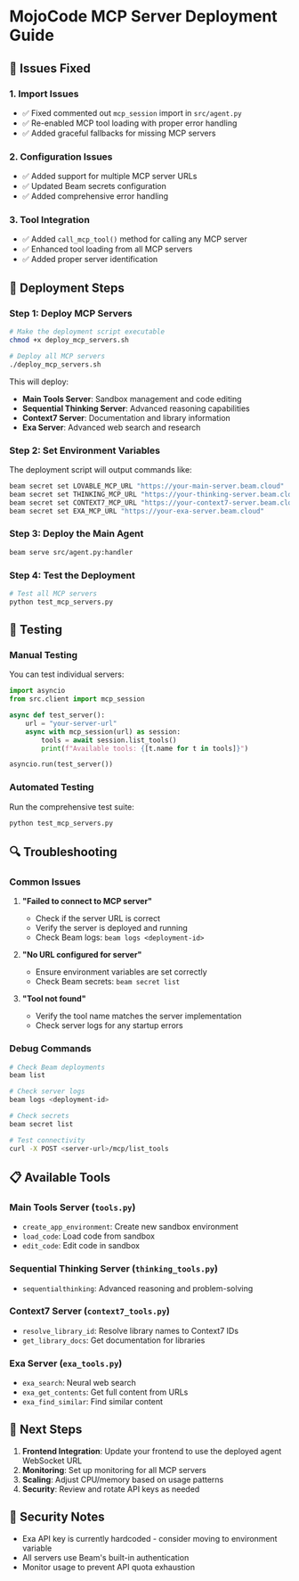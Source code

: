 # MojoCode MCP Server Deployment Guide

## 🔧 Issues Fixed

### 1. Import Issues
- ✅ Fixed commented out `mcp_session` import in `src/agent.py`
- ✅ Re-enabled MCP tool loading with proper error handling
- ✅ Added graceful fallbacks for missing MCP servers

### 2. Configuration Issues  
- ✅ Added support for multiple MCP server URLs
- ✅ Updated Beam secrets configuration
- ✅ Added comprehensive error handling

### 3. Tool Integration
- ✅ Added `call_mcp_tool()` method for calling any MCP server
- ✅ Enhanced tool loading from all MCP servers
- ✅ Added proper server identification

## 🚀 Deployment Steps

### Step 1: Deploy MCP Servers
```bash
# Make the deployment script executable
chmod +x deploy_mcp_servers.sh

# Deploy all MCP servers
./deploy_mcp_servers.sh
```

This will deploy:
- **Main Tools Server**: Sandbox management and code editing
- **Sequential Thinking Server**: Advanced reasoning capabilities  
- **Context7 Server**: Documentation and library information
- **Exa Server**: Advanced web search and research

### Step 2: Set Environment Variables
The deployment script will output commands like:
```bash
beam secret set LOVABLE_MCP_URL "https://your-main-server.beam.cloud"
beam secret set THINKING_MCP_URL "https://your-thinking-server.beam.cloud"
beam secret set CONTEXT7_MCP_URL "https://your-context7-server.beam.cloud"
beam secret set EXA_MCP_URL "https://your-exa-server.beam.cloud"
```

### Step 3: Deploy the Main Agent
```bash
beam serve src/agent.py:handler
```

### Step 4: Test the Deployment
```bash
# Test all MCP servers
python test_mcp_servers.py
```

## 🧪 Testing

### Manual Testing
You can test individual servers:

```python
import asyncio
from src.client import mcp_session

async def test_server():
    url = "your-server-url"
    async with mcp_session(url) as session:
        tools = await session.list_tools()
        print(f"Available tools: {[t.name for t in tools]}")

asyncio.run(test_server())
```

### Automated Testing
Run the comprehensive test suite:
```bash
python test_mcp_servers.py
```

## 🔍 Troubleshooting

### Common Issues

1. **"Failed to connect to MCP server"**
   - Check if the server URL is correct
   - Verify the server is deployed and running
   - Check Beam logs: `beam logs <deployment-id>`

2. **"No URL configured for server"**
   - Ensure environment variables are set correctly
   - Check Beam secrets: `beam secret list`

3. **"Tool not found"**
   - Verify the tool name matches the server implementation
   - Check server logs for any startup errors

### Debug Commands
```bash
# Check Beam deployments
beam list

# Check server logs
beam logs <deployment-id>

# Check secrets
beam secret list

# Test connectivity
curl -X POST <server-url>/mcp/list_tools
```

## 📋 Available Tools

### Main Tools Server (`tools.py`)
- `create_app_environment`: Create new sandbox environment
- `load_code`: Load code from sandbox
- `edit_code`: Edit code in sandbox

### Sequential Thinking Server (`thinking_tools.py`)
- `sequentialthinking`: Advanced reasoning and problem-solving

### Context7 Server (`context7_tools.py`)
- `resolve_library_id`: Resolve library names to Context7 IDs
- `get_library_docs`: Get documentation for libraries

### Exa Server (`exa_tools.py`)
- `exa_search`: Neural web search
- `exa_get_contents`: Get full content from URLs
- `exa_find_similar`: Find similar content

## 🎯 Next Steps

1. **Frontend Integration**: Update your frontend to use the deployed agent WebSocket URL
2. **Monitoring**: Set up monitoring for all MCP servers
3. **Scaling**: Adjust CPU/memory based on usage patterns
4. **Security**: Review and rotate API keys as needed

## 🔐 Security Notes

- Exa API key is currently hardcoded - consider moving to environment variable
- All servers use Beam's built-in authentication
- Monitor usage to prevent API quota exhaustion
